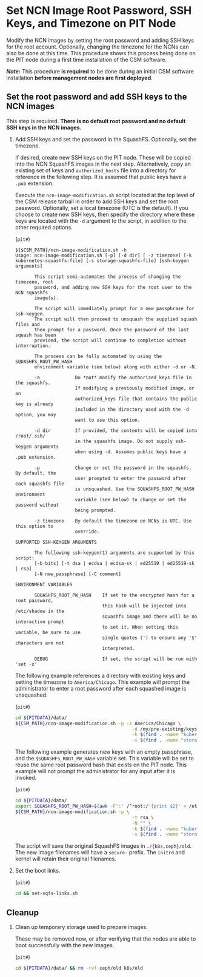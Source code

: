 # Set NCN Image Root Password, SSH Keys, and Timezone on PIT Node

Modify the NCN images by setting the root password and adding SSH keys for the root account.
Optionally, changing the timezone for the NCNs can also be done at this time. This procedure shows this process being
done on the PIT node during a first time installation of the CSM software.

***Note:*** This procedure **is required** to be done during an initial CSM software installation
**before management nodes are first deployed**.

## Set the root password and add SSH keys to the NCN images

This step is required. **There is no default root password and no default SSH keys in the NCN images.**

1. Add SSH keys and set the password in the SquashFS. Optionally, set the timezone.

   If desired, create new SSH keys on the PIT node. These will be copied into the NCN SquashFS images in the next step. Alternatively,
   copy an existing set of keys and `authorized_hosts` file into a directory for reference in the following step. It is assumed
   that public keys have a `.pub` extension.

   Execute the `ncn-image-modification.sh` script located at the top level of the CSM release tarball in order to add SSH keys and
   set the root password. Optionally, set a local timezone (UTC is the default). If you choose to create new SSH keys, then specify
   the directory where these keys are located with the `-d` argument to the script, in addition to the other required options.

   (`pit#`)
   ```console
   ${$CSM_PATH}/ncn-image-modification.sh -h
   Usage: ncn-image-modification.sh [-p] [-d dir] [ -z timezone] [-k kubernetes-squashfs-file] [-s storage-squashfs-file] [ssh-keygen arguments]

          This script semi-automates the process of changing the timezone, root
          password, and adding new SSH keys for the root user to the NCN squashfs
          image(s).

          The script will immediately prompt for a new passphrase for ssh-keygen.
          The script will then proceed to unsquash the supplied squash files and
          then prompt for a password. Once the password of the last squash has been
          provided, the script will continue to completion without interruption.

          The process can be fully automated by using the SQUASHFS_ROOT_PW_HASH
          environment variable (see below) along with either -d or -N.

          -a             Do *not* modify the authorized_keys file in the squashfs.
                         If modifying a previously modified image, or an
                         authorized_keys file that contains the public key is already
                         included in the directory used with the -d option, you may
                         want to use this option.

          -d dir         If provided, the contents will be copied into /root/.ssh/
                         in the squashfs image. Do not supply ssh-keygen arguments
                         when using -d. Assumes public keys have a .pub extension.

          -p             Change or set the password in the squashfs. By default, the
                         user prompted to enter the password after each squashfs file
                         is unsquashed. Use the SQUASHFS_ROOT_PW_HASH environment
                         variable (see below) to change or set the password without
                         being prompted.

          -z timezone    By default the timezone on NCNs is UTC. Use this option to
                         override.

   SUPPORTED SSH-KEYGEN ARGUMENTS

          The following ssh-keygen(1) arguments are supported by this script:
          [-b bits] [-t dsa | ecdsa | ecdsa-sk | ed25519 | ed25519-sk | rsa]
          [-N new_passphrase] [-C comment]

   ENVIRONMENT VARIABLES

          SQUASHFS_ROOT_PW_HASH    If set to the encrypted hash for a root password,
                                   this hash will be injected into /etc/shadow in the
                                   squashfs image and there will be no interactive prompt
                                   to set it. When setting this variable, be sure to use
                                   single quotes (') to ensure any '$' characters are not
                                   interpreted.

          DEBUG                    If set, the script will be run with 'set -x'
   ```

   The following example references a directory with existing keys and setting the timezone to
   `America/Chicago`. This example will prompt the administrator to enter a root password after
   each squashed image is unsquashed.

   (`pit#`)
   ```bash
   cd ${PITDATA}/data/
   ${CSM_PATH}/ncn-image-modification.sh -p -z America/Chicago \
                                              -d /my/pre-existing/keys \
                                              -k $(find . -name "kubernetes-*.squashfs" | sort -V | tail -1) \
                                              -s $(find . -name "storage-ceph-*.squashfs" | sort -V | tail -1)
   ```

   The following example generates new keys with an empty passphrase, and the
   `$SQUASHFS_ROOT_PW_HASH` variable set. This variable will be set to reuse the same root
   password hash that exists on the PIT node. This example will not prompt the administrator for
   any input after it is invoked.

   (`pit#`)
   ```bash
   cd ${PITDATA}/data/
   export SQUASHFS_ROOT_PW_HASH=$(awk -F':' /^root:/'{print $2}' < /etc/shadow)
   ${CSM_PATH}/ncn-image-modification.sh -p \
                                              -t rsa \
                                              -N "" \
                                              -k $(find . -name "kubernetes-*.squashfs" | sort -V | tail -1) \
                                              -s $(find . -name "storage-ceph-*.squashfs" | sort -V | tail -1)
   ```

   The script will save the original SquashFS images in `./{k8s,ceph}/old`. The new image filenames will
   have a `secure-` prefix. The `initrd` and kernel will retain their original filenames.

1. Set the boot links.

   (`pit#`)
   ```bash
   cd && set-sqfs-links.sh
   ```

## Cleanup

1. Clean up temporary storage used to prepare images.

   These may be removed now, or after verifying that the nodes are able to boot successfully with the new images.

   (`pit#`)
   ```bash
   cd ${PITDATA}/data/ && rm -rvf ceph/old k8s/old
   ```
